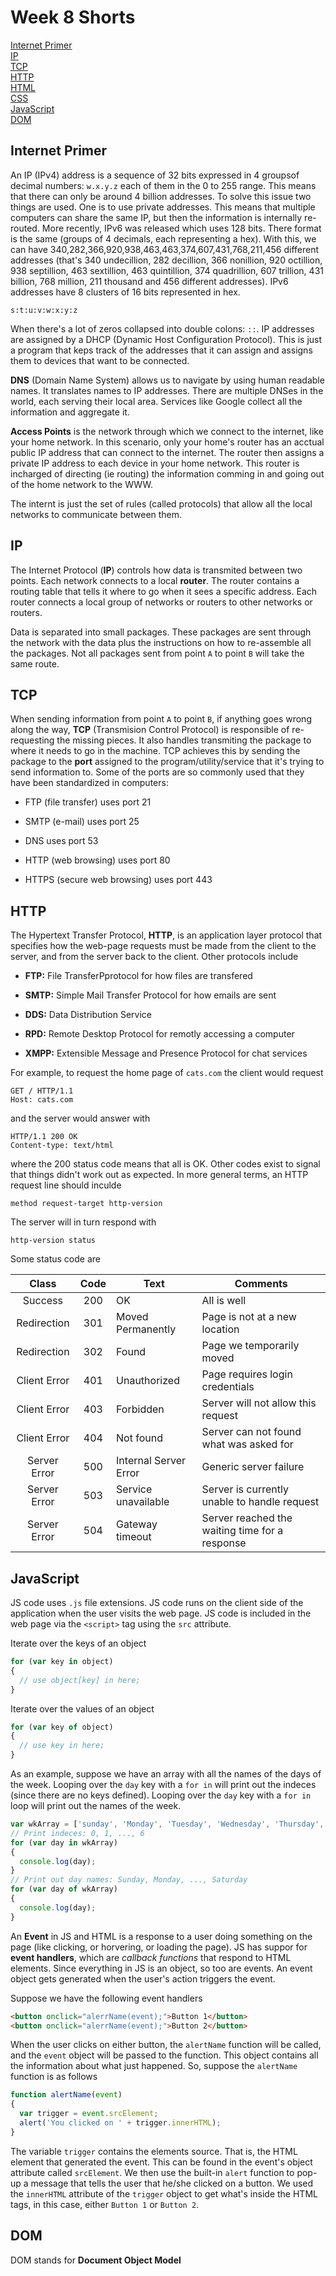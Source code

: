 # Week 8 Shorts

[Internet Primer](#internet-primer)  
[IP](#ip)  
[TCP](#tcp)  
[HTTP](#http)  
[HTML](#html)  
[CSS](#css)  
[JavaScript](#javascript)  
[DOM](#dom)  

## Internet Primer

An IP (IPv4) address is a sequence of 32 bits expressed in 4 groupsof decimal numbers: `w.x.y.z` each of them in the 0 to 255 range. This means that there can only be around 4 billion addresses. To solve this issue two things are used. One is to use private addresses. This means that multiple computers can share the same IP, but then the information is internally re-routed. More recently, IPv6 was released which uses 128 bits. There format is the same (groups of 4 decimals, each representing a hex). With this, we can have 340,282,366,920,938,463,463,374,607,431,768,211,456 different addresses (that's 340 undecillion, 282 decillion, 366 nonillion, 920 octillion, 938 septillion, 463 sextillion, 463 quintillion, 374 quadrillion, 607 trillion, 431 billion, 768 million, 211 thousand and 456 different addresses). IPv6 addresses have 8 clusters of 16 bits represented in hex.

`s:t:u:v:w:x:y:z`

When there's a lot of zeros collapsed into double colons: `::`. IP addresses are assigned by a DHCP (Dynamic Host Configuration Protocol). This is just a program that keps track of the addresses that it can assign and assigns them to devices that want to be connected.

**DNS** (Domain Name System) allows us to navigate by using human readable names. It translates names to IP addresses. There are multiple DNSes in the world, each serving their local area. Services like Google collect all the information and aggregate it.

**Access Points** is the network through which we connect to the internet, like your home network. In this scenario, only your home's router has an acctual public IP address that can connect to the internet. The router then assigns a private IP address to each device in your home network. This router is incharged of directing (ie routing) the information comming in and going out of the home network to the WWW.

The internt is just the set of rules (called protocols) that allow all the local networks to communicate between them.

## IP

The Internet Protocol (**IP**) controls how data is transmited between two points. Each network connects to a local **router**. The router contains a routing table that tells it where to go when it sees a specific address. Each router connects a local group of networks or routers to other networks or routers.

Data is separated into small packages. These packages are sent through the network with the data plus the instructions on how to re-assemble all the packages. Not all packages sent from point `A` to point `B` will take the same route.

## TCP

When sending information from point `A` to point `B`, if anything goes wrong along the way, **TCP** (Transmision Control Protocol) is responsible of re-requesting the missing pieces. It also handles transmiting the package to where it needs to go in the machine. TCP achieves this by sending the package to the **port** assigned to the program/utility/service that it's trying to send information to. Some of the ports are so commonly used that they have been standardized in computers:

- FTP (file transfer) uses port 21

- SMTP (e-mail) uses port 25

- DNS uses port 53

- HTTP (web browsing) uses port 80

- HTTPS (secure web browsing) uses port 443

## HTTP

The Hypertext Transfer Protocol, **HTTP**, is an application layer protocol that specifies how the web-page requests must be made from the client to the server, and from the server back to the client. Other protocols include

- **FTP:** File TransferPprotocol for how files are transfered

- **SMTP:** Simple Mail Transfer Protocol for how emails are sent

- **DDS:** Data Distribution Service

- **RPD:** Remote Desktop Protocol for remotly accessing a computer

- **XMPP:** Extensible Message and Presence Protocol for chat services

For example, to request the home page of `cats.com` the client would request

```
GET / HTTP/1.1
Host: cats.com
```

and the server would answer with

```
HTTP/1.1 200 OK
Content-type: text/html
```

where the 200 status code means that all is OK. Other codes exist to signal that things didn't work out as expected. In more general terms, an HTTP request line should inculde

```
method request-target http-version
```

The server will in turn respond with 

```
http-version status
```

Some status code are

| Class        | Code | Text                  | Comments                                       |
|:------------:|:----:|-----------------------|------------------------------------------------|
| Success      | 200  | OK                    | All is well                                    |
| Redirection  | 301  | Moved Permanently     | Page is not at a new location                  |
| Redirection  | 302  | Found                 | Page we temporarily moved                      |
| Client Error | 401  | Unauthorized          | Page requires login credentials                |
| Client Error | 403  | Forbidden             | Server will not allow this request             |
| Client Error | 404  | Not found             | Server can not found what was asked for        |
| Server Error | 500  | Internal Server Error | Generic server failure                         |
| Server Error | 503  | Service unavailable   | Server is currently unable to handle request   |
| Server Error | 504  | Gateway timeout       | Server reached the waiting time for a response |
 
## JavaScript

JS code uses `.js` file extensions. JS code runs on the client side of the application when the user visits the web page. JS code is included in the web page via the `<script>` tag using the `src` attribute.

Iterate over the keys of an object

``` js
for (var key in object)
{
  // use object[key] in here;
}
```

Iterate over the values of an object

``` js
for (var key of object)
{
  // use key in here;
}
```

As an example, suppose we have an array with all the names of the days of the week. Looping over the `day` key with a `for in` will print out the indeces (since there are no keys defined). Looping over the `day` key with a `for in` loop will print out the names of the week.

``` js
var wkArray = ['sunday', 'Monday', 'Tuesday', 'Wednesday', 'Thursday', 'Friday', 'Saturday'];
// Print indeces: 0, 1, ..., 6
for (var day in wkArray)
{
  console.log(day);
}
// Print out day names: Sunday, Monday, ..., Saturday
for (var day of wkArray)
{
  console.log(day);
}
```

An **Event** in JS and HTML is a response to a user doing something on the page (like clicking, or horvering, or loading the page). JS has suppor for **event handlers**, which are *callback functions* that respond to HTML elements. Since everything in JS is an object, so too are events. An event object gets generated when the user's action triggers the event.

Suppose we have the following event handlers

```html
<button onclick="alerrName(event);">Button 1</button>
<button onclick="alerrName(event);">Button 2</button>
```

When the user clicks on either button, the `alertName` function will be called, and the `event` object will be passed to the function. This object contains all the information about what just happened. So, suppose the `alertName` function is as follows

``` js
function alertName(event)
{
  var trigger = event.srcElement;
  alert('You clicked on ' + trigger.innerHTML);
}
```

The variable `trigger` contains the elements source. That is, the HTML element that generated the event. This can be found in the event's object attribute called `srcElement`. We then use the built-in `alert` function to pop-up a message that tells the user that he/she clicked on a button. We used the `innerHTML` attribute of the `trigger` object to get what's inside the HTML tags, in this case, either `Button 1` or `Button 2`.

## DOM

DOM stands for **Document Object Model**
